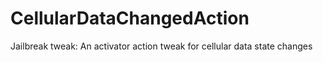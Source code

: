 # CellularDataChangedAction
Jailbreak tweak: An activator action tweak for cellular data state changes
